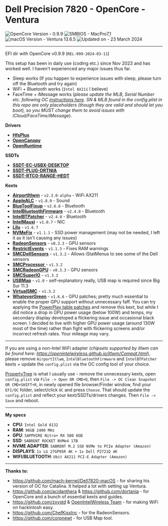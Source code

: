 # Dell Precision 7820 - OpenCore - Ventura

![OpenCore Version - 0.9.9](https://img.shields.io/badge/OpenCore-0.9.9-30bcd5)
![SMBIOS - MacPro7,1](https://img.shields.io/badge/SMBIOS-MacPro7,1-e0e1e3)
![macOS Version - Ventura 13.6.5](https://img.shields.io/badge/macOS-Ventura_13.6.5-ed690c)
![Updated on - 23 March 2024](https://img.shields.io/badge/Updated_on-23/03/2024-228B22)

****

EFI dir with OpenCore v0.9.9 (`REL-099-2024-03-11`)

This setup has been in daily use (coding etc.) since Nov 2023 and has worked well. I haven't experienced any major issues thus far.

- Sleep works (If you happen to experience issues with sleep, please turn off the Bluetooth and try again)
- WiFi + Bluetooth works (`Intel AX211` I believe)
- FaceTime + iMessage works (*please update the MLB, Serial Number etc. following OC [instructions here](https://dortania.github.io/OpenCore-Post-Install/universal/iservices.html). SN & MLB found in the config.plist in this repo are only placeholders (though they are valid and should let you boot), so you MUST change them to avoid issues with iCloud/FaceTime/iMessage*).

**Drivers**
- [**HfsPlus**](https://github.com/acidanthera/OcBinaryData/blob/master/Drivers/HfsPlus.efi)
- [**OpenCanopy**](https://github.com/acidanthera/OpenCorePkg)
- [**OpenRuntime**](https://github.com/acidanthera/OpenCorePkg)


**SSDTs**
- [**SSDT-EC-USBX-DESKTOP**](https://github.com/dortania/Getting-Started-With-ACPI/blob/master/extra-files/compiled/SSDT-EC-USBX-DESKTOP.aml)
- [**SSDT-PLUG-DRTNIA**](https://github.com/dortania/Getting-Started-With-ACPI/blob/master/extra-files/compiled/SSDT-PLUG-DRTNIA.aml)
- [**SSDT-RTC0-RANGE-HEDT**](https://github.com/dortania/Getting-Started-With-ACPI/blob/master/extra-files/compiled/SSDT-RTC0-RANGE-HEDT.aml)

**Kexts**
- [**AirportItlwm**](https://github.com/OpenIntelWireless/itlwm) - `v2.3.0-alpha` - WiFi AX211
- [**AppleALC**](https://github.com/acidanthera/AppleALC) - `v1.8.9` - Sound
- [**BlueToolFixup**](https://github.com/acidanthera/BrcmPatchRAM) - `v2.6.8` - Bluetooth
- [**IntelBluetoothFirmware**](https://github.com/OpenIntelWireless/IntelBluetoothFirmware) - `v2.4.0` - Bluetooth
- [**IntelBTPatcher**](https://github.com/OpenIntelWireless/IntelBluetoothFirmware) - `v2.4.0` - Bluetooth
- [**IntelMausi**](https://github.com/acidanthera/IntelMausi) - `v1.0.7` - NIC
- [**Lilu**](https://github.com/acidanthera/Lilu) - `v1.6.7`
- [**NVMeFix**](https://github.com/acidanthera/NVMeFix) - `v1.1.1` - SSD power management (may not be needed, I left it as it isn't causing any issues)
- [**RadeonSensors**](https://github.com/ChefKissInc/RadeonSensor) - `v0.3.3` - GPU sensors
- [**RestrictEvents**](https://github.com/acidanthera/RestrictEvents) - `v1.1.3` - Fixes RAM warnings
- [**SMCDellSensors**](https://github.com/acidanthera/VirtualSMC) - `v1.3.2` - Allows iStatMenus to see some of the Dell sensors
- [**SMCProcessor** ](https://github.com/acidanthera/VirtualSMC)- `v1.3.2`
- [**SMCRadeonGPU**](https://github.com/ChefKissInc/RadeonSensor) - `v0.3.3` - GPU sensors
- [**SMCSuperIO**](https://github.com/acidanthera/VirtualSMC) - `v1.3.2`
- [**USBMap**](https://github.com/corpnewt/USBMap) - `v1.0` - self-explanatory really, USB map is required since Big Sur 11.3
- [**VirtualSMC**](https://github.com/acidanthera/VirtualSMC) - `v1.3.2`
- [**WhateverGreen**](https://github.com/acidanthera/WhateverGreen) - `v1.6.6` - GPU patches; pretty much essential to enable the proper GPU support without unnecessary faff. You can try applying the [PowerPlay table patches](https://github.com/5T33Z0/OC-Little-Translated/blob/main/11_Graphics/GPU/AMD_Radeon_Tweaks/Polaris_PowerPlay_Tables.md) and remove this kext, but while I did notice a drop in GPU power usage (below 100W) and temps, my secondary display developed a flickering issue and occasional black screen. I decided to live with higher GPU power usage (around 130W most of the time) rather than fight with flickering screens and/or incorrect refresh rates. Your mileage may vary.

****

If you are using a non-Intel WiFi adapter (*chipsets supported by itlwm can be found here: https://openintelwireless.github.io/itlwm/Compat.html*), please remove `AirportItlwm`, `IntelBluetoothFirmware` and `IntelBTPatcher` kexts + update the `config.plist` via the OC config tool of your choice.

[PropertyTree](https://github.com/corpnewt/ProperTree) is what I usually use - remove the unnecessary kexts, open `config.plist` via `File -> Open OR CMD+O`, then `File -> OC Clean Snapshot OR CMD+SHIFT+R`, in newly opened file browser/Finder window, find your `EFI/OC` folder, select/click `OC` and press `Choose`. That should update the `config.plist` and reflect your kext/SSDTs/drivers changes. Then `File -> Save` and reboot.

****

**My specs**
- **CPU**: `Intel Gold 6132`
- **RAM**: `96GB 2400 MHz`
- **GPU**: `SAPPHIRE Nitro+ RX 580 8GB`
- **SSD**: `SABRENT ROCKET NVMe4 1TB`
- **NVME ADAPTER**: `SABRENT M.2 SSD NVMe to PCIe Adapter (Amazon)`
- **DISPLAYS**: `1x LG 27GP95R 4K + 1x Dell P2721Q 4K`
- **WIFI/BLUETOOTH**: `Ubit AX211 PCI-E Adapter (Amazon)`

****

**Thanks to:**
- https://github.com/mach-kernel/Dell7820-macOS - for sharing his version of OC for Catalina. It helped a lot with setting up Ventura.
- https://github.com/acidanthera & https://github.com/dortania - for OpenCore and a bunch of essential kexts and guides.
- https://github.com/zxystd & [OpenIntelWireless Team](https://github.com/OpenIntelWireless) - for making WiFi on hackintosh easy.
- https://github.com/ChefKissInc - for the RadeonSensors.
- https://github.com/corpnewt - for USB Map tool.
